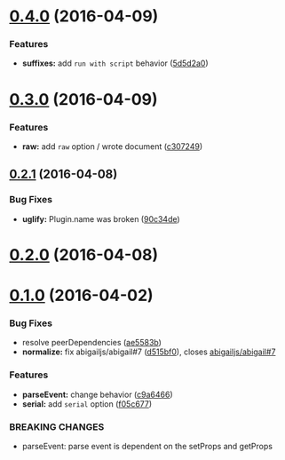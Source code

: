 <a name="0.4.0"></a>
# [0.4.0](https://github.com/abigailjs/abigail-plugin-parse/compare/v0.3.0...v0.4.0) (2016-04-09)


### Features

* **suffixes:** add `run with script` behavior ([5d5d2a0](https://github.com/abigailjs/abigail-plugin-parse/commit/5d5d2a0))



<a name="0.3.0"></a>
# [0.3.0](https://github.com/abigailjs/abigail-plugin-parse/compare/v0.2.1...v0.3.0) (2016-04-09)


### Features

* **raw:** add `raw` option / wrote document ([c307249](https://github.com/abigailjs/abigail-plugin-parse/commit/c307249))



<a name="0.2.1"></a>
## [0.2.1](https://github.com/abigailjs/abigail-plugin-parse/compare/v0.2.0...v0.2.1) (2016-04-08)


### Bug Fixes

* **uglify:** Plugin.name was broken ([90c34de](https://github.com/abigailjs/abigail-plugin-parse/commit/90c34de))



<a name="0.2.0"></a>
# [0.2.0](https://github.com/abigailjs/abigail-plugin-parse/compare/v0.1.0...v0.2.0) (2016-04-08)




<a name="0.1.0"></a>
# [0.1.0](https://github.com/abigailjs/abigail-plugin-parse/compare/ae5583b...v0.1.0) (2016-04-02)


### Bug Fixes

* resolve peerDependencies ([ae5583b](https://github.com/abigailjs/abigail-plugin-parse/commit/ae5583b))
* **normalize:** fix abigailjs/abigail#7 ([d515bf0](https://github.com/abigailjs/abigail-plugin-parse/commit/d515bf0)), closes [abigailjs/abigail#7](https://github.com/abigailjs/abigail/issues/7)

### Features

* **parseEvent:** change behavior ([c9a6466](https://github.com/abigailjs/abigail-plugin-parse/commit/c9a6466))
* **serial:** add `serial` option ([f05c677](https://github.com/abigailjs/abigail-plugin-parse/commit/f05c677))


### BREAKING CHANGES

* parseEvent: parse event is dependent on the setProps and getProps



